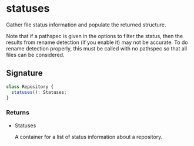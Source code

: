 # statuses

Gather file status information and populate the returned structure.

Note that if a pathspec is given in the options to filter the
status, then the results from rename detection (if you enable it) may
not be accurate. To do rename detection properly, this must be called
with no pathspec so that all files can be considered.

## Signature

```ts
class Repository {
  statuses(): Statuses;
}
```

### Returns

<ul class="param-ul">
  <li class="param-li param-li-root">
    <span class="param-type">Statuses</span>
    <br>
    <p class="param-description">A container for a list of status information about a repository.</p>
  </li>
</ul>